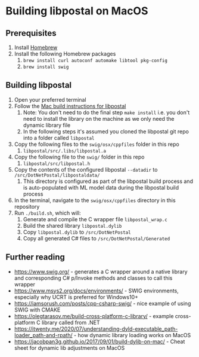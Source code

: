# Building libpostal on MacOS

## Prerequisites

1. Install [Homebrew](https://brew.sh/)
2. Install the following Homebrew packages
   1. `brew install curl autoconf automake libtool pkg-config`
   2. `brew install swig`

## Building libpostal

1. Open your preferred terminal
2. Follow the [Mac build instructions for libpostal](https://github.com/openvenues/libpostal#installation-maclinux)
    1. Note: You don't need to do the final step `make install` i.e. you don't need to install the library on the machine as we only need the dynamic library file
    2. In the following steps it's assumed you cloned the libpostal git repo into a folder called `libpostal`
3. Copy the following files to the `swig/osx/cppfiles` folder in this repo
    1. `libpostal/src/.libs/libpostal.a`
4. Copy the following file to the `swig/` folder in this repo
    1. `libpostal/src/libpostal.h`
5. Copy the contents of the configured libpostal `--datadir` to `/src/DotNetPostal/libpostaldata/`
    1. This directory is configured as part of the libpostal build process and is auto-populated with ML model data during the libpostal build process
6. In the terminal, navigate to the `swig/osx/cppfiles` directory in this repository
7. Run `./build.sh`, which will:
    1. Generate and compile the C wrapper file `libpostal_wrap.c`
    2. Build the shared library `libpostal.dylib`
    3. Copy `libpostal.dylib` to `/src/DotNetPostal`
    4. Copy all generated C# files to  `/src/DotNetPostal/Generated`

## Further reading

* https://www.swig.org/ - generates a C wrapper around a native library and corresponding C# p/Invoke methods and classes to call this wrapper
* https://www.msys2.org/docs/environments/ - SWIG environments, especially why UCRT is preferred for Windows10+
* https://iamsorush.com/posts/cpp-csharp-swig/ - nice example of using SWIG with CMAKE
* https://olegtarasov.me/build-cross-platform-c-library/ - example cross-platform C library called from .NET
* https://itwenty.me/2020/07/understanding-dyld-executable_path-loader_path-and-rpath/ - how dynamic library loading works on MacOS
* https://jacobpan3g.github.io/2017/09/01/build-dylib-on-mac/ - Cheat sheet for dynamic lib adjustments on MacOS
